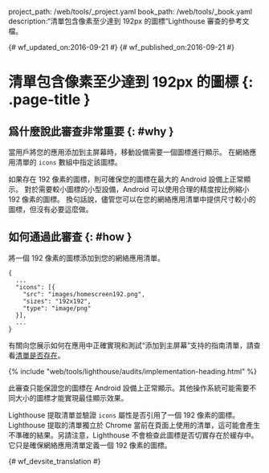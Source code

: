 project_path: /web/tools/_project.yaml
book_path: /web/tools/_book.yaml
description:“清單包含像素至少達到 192px 的圖標”Lighthouse 審查的參考文檔。

{# wf_updated_on:2016-09-21 #}
{# wf_published_on:2016-09-21 #}

# 清單包含像素至少達到 192px 的圖標 {: .page-title }

## 爲什麼說此審查非常重要 {: #why }

當用戶將您的應用添加到主屏幕時，移動設備需要一個圖標進行顯示。
在網絡應用清單的 `icons` 數組中指定該圖標。

如果存在 192 像素的圖標，則可確保您的圖標在最大的 Android 設備上正常顯示。
對於需要較小圖標的小型設備，Android 可以使用合理的精度按比例縮小 192 像素的圖標。
換句話說，儘管您可以在您的網絡應用清單中提供尺寸較小的圖標，但沒有必要這麼做。



## 如何通過此審查 {: #how }

將一個 192 像素的圖標添加到您的網絡應用清單。

    {
      ...
      "icons": [{
        "src": "images/homescreen192.png",
        "sizes": "192x192",
        "type": "image/png"
      }],
      ...
    }

有關向您展示如何在應用中正確實現和測試“添加到主屏幕”支持的指南清單，請查看[清單是否存在](manifest-exists#how)。



{% include "web/tools/lighthouse/audits/implementation-heading.html" %}

此審查只能保證您的圖標在 Android 設備上正常顯示。其他操作系統可能需要不同大小的圖標才能實現最佳顯示效果。



Lighthouse 提取清單並驗證 `icons` 屬性是否引用了一個 192 像素的圖標。
Lighthouse 提取的清單獨立於 Chrome 當前在頁面上使用的清單，這可能會產生不準確的結果。另請注意，Lighthouse 不會檢查此圖標是否切實存在於緩存中。
它只是確保網絡應用清單定義一個 192 像素的圖標。



{# wf_devsite_translation #}
